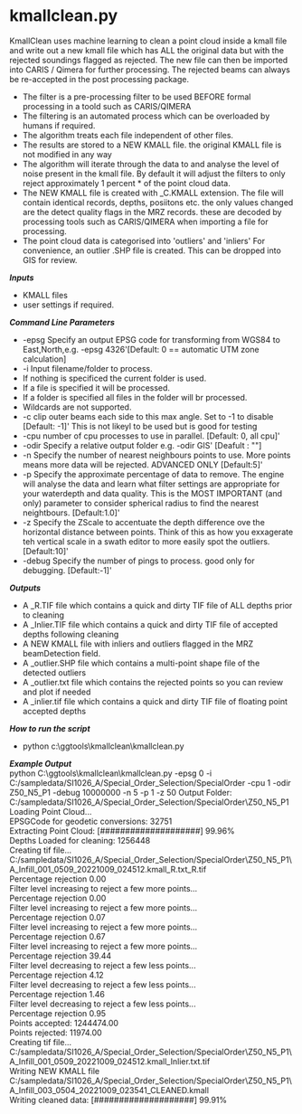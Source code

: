 # kmallclean.py
KmallClean uses machine learning to clean a point cloud inside a kmall file and write out a new kmall file which has ALL the original data but with the rejected soundings flagged as rejected. The new file can then be imported into CARIS / Qimera for further processing.  The rejected beams can always be re-accepted in the post processing package.  

*	The filter is a pre-processing filter to be used BEFORE formal processing in a toold such as CARIS/QIMERA
*	The filtering is an automated process which can be overloaded by humans if required.  
*	The algorithm treats each file independent of other files.
*	The results are stored to a NEW KMALL file.  the original KMALL file is not modified in any way
*	The algorithm will iterate through the data to and analyse the level of noise present in the kmall file. By default it will adjust the filters to only reject approximately 1 percent *	of the point cloud data.
*	The NEW KMALL file is created with _C.KMALL extension.  The file will contain identical records, depths, posiitons etc.  the only values changed are the detect quality flags in the MRZ records.  these are decoded by processing tools such as CARIS/QIMERA when importing a file for processing.  
*	The point cloud data is categorised into 'outliers' and 'inliers'  For convenience, an outlier .SHP file is created.  This can be dropped into GIS for review.


***Inputs***  
* KMALL files
* user settings if required. 

***Command Line Parameters***  
*	-epsg	Specify an output EPSG code for transforming from WGS84 to East,North,e.g. -epsg 4326'[Default: 0 == automatic UTM zone calculation]  
*	-i		Input filename/folder to process.  
*	If nothing is specificed the current folder is used.  
*	If a file is specified it will be processed.  
*	If a folder is specified all files in the folder will br processed.  
*	Wildcards are not supported.  
*	-c			clip outer beams each side to this max angle. Set to -1 to disable [Default: -1]' This is not likeyl to be used but is good for testing  
*	-cpu		number of cpu processes to use in parallel. [Default: 0, all cpu]'  
*	-odir		Specify a relative output folder e.g. -odir GIS' [Deafult : ""]  
*	-n			Specify the number of nearest neighbours points to use.  More points means more data will be rejected. ADVANCED ONLY [Default:5]'  
*	-p			Specify the approximate percentage of data to remove.  The engine will analyse the data and learn what filter settings are appropriate for your waterdepth and data quality. This is the MOST IMPORTANT (and only) parameter to consider spherical radius to find the nearest neightbours. [Default:1.0]'  
*	-z			Specify the ZScale to accentuate the depth difference ove the horizontal distance between points. Think of this as how you exxagerate teh vertical scale in a swath editor to more easily spot the outliers. [Default:10]'  
*	-debug		Specify the number of pings to process.  good only for debugging. [Default:-1]'  

***Outputs***
* A <filename>_R.TIF file which contains a quick and dirty TIF file of ALL depths prior to cleaning
* A <filename>_Inlier.TIF file which contains a quick and dirty TIF file of accepted depths following cleaning
* A NEW KMALL file with inliers and outliers flagged in the MRZ beamDetection field.
* A <filename>_outlier.SHP file which contains a multi-point shape file of the detected outliers
* A <filename>_outlier.txt file which contains the rejected points so you can review and plot if needed
* A <filename>_inlier.tif file which contains a quick and dirty TIF file of floating point accepted depths

***How to run the script***  
*	python c:\ggtools\kmallclean\kmallclean.py

***Example Output***  
python C:\ggtools\kmallclean\kmallclean.py -epsg 0 -i C:/sampledata/SI1026_A/Special_Order_Selection/SpecialOrder -cpu 1 -odir Z50_N5_P1 -debug 10000000 -n 5 -p 1 -z 50
Output Folder: C:/sampledata/SI1026_A/Special_Order_Selection/SpecialOrder\Z50_N5_P1  
Loading Point Cloud...  
EPSGCode for geodetic conversions: 32751  
Extracting Point Cloud: [####################] 99.96%  
Depths Loaded for cleaning: 1256448  
Creating tif file... C:/sampledata/SI1026_A/Special_Order_Selection/SpecialOrder\Z50_N5_P1\A_Infill_001_0509_20221009_024512.kmall_R.txt_R.tif  
Percentage rejection 0.00  
Filter level increasing to reject a few more points...  
Percentage rejection 0.00  
Filter level increasing to reject a few more points...  
Percentage rejection 0.07  
Filter level increasing to reject a few more points...  
Percentage rejection 0.67  
Filter level increasing to reject a few more points...  
Percentage rejection 39.44  
Filter level decreasing to reject a few less points...  
Percentage rejection 4.12  
Filter level decreasing to reject a few less points...  
Percentage rejection 1.46  
Filter level decreasing to reject a few less points...  
Percentage rejection 0.95  
Points accepted: 1244474.00  
Points rejected: 11974.00  
Creating tif file...  
C:/sampledata/SI1026_A/Special_Order_Selection/SpecialOrder\Z50_N5_P1\A_Infill_001_0509_20221009_024512.kmall_Inlier.txt.tif  
Writing NEW KMALL file C:/sampledata/SI1026_A/Special_Order_Selection/SpecialOrder\Z50_N5_P1\A_Infill_003_0504_20221009_023541_CLEANED.kmall  
Writing cleaned data: [####################] 99.91%  
